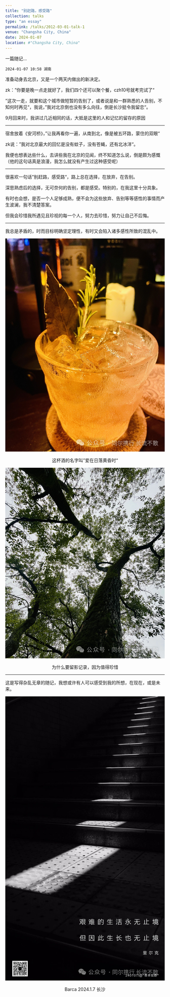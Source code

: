 ```yaml
---
title: "别赶路，感受路"
collection: talks
type: "an essay"
permalink: /talks/2012-03-01-talk-1
venue: "Changsha City, China"
date: 2024-01-07
location: #"Changsha City, China"
---
```


一篇随记...


`2024-01-07 10:58 湖南`

准备动身去北京，又是一个两天内做出的新决定。

zk：”你要是晚一点走就好了，我们四个还可以聚个餐，czh10号就考完试了“

”这次一走，就要和这个城市做短暂的告别了，或者说是和一群熟悉的人告别，不知何时再见“，我说，”我对北京倒也没有多么向往，倒是长沙挺令我留恋“。

9月回来时，我讲过几近相同的话，大抵是这里的人和记忆的留存的原因

-----

宿舍放着《安河桥》，”让我再看你一遍，从南到北，像是被五环路，蒙住的双眼“

zk说：”我对北京最大的回忆是没有蚊子，没有苍蝇，还有北冰洋“。

我便也想表达些什么，去讲些我在北京的见闻，终不知道怎么说，倒是颇为感慨（他的这句话真是浪漫，我怎么就没有产生过这种感受呢）

-----

很喜欢一句话”别赶路，感受路“，路上总在选择，在放弃，在告别。

深思熟虑后的选择，无可奈何的告别，都是感受。特别的，在我这里十分具象。

有时也会想，是否一个人足够成熟，便不会为这些放弃、告别等等感性的事情而产生波澜，我不清楚答案。

但我会珍惜我所遇见且珍视的每一个人，努力去珍惜，努力让自己不后悔。

-----

我总是矛盾的，时而目标明确坚定理性，有时又会陷入诸多感性所致的混乱中。



![替代文本](https://github.com/Barca0412/Barca0412.github.io/blob/c789e8a175e106c1c5230914e6a7568135792b12/images/1.jpg "这杯酒的名字叫”爱在日落黄昏时“")
<div align="center">
这杯酒的名字叫”爱在日落黄昏时“
</div>

![替代文本](https://github.com/Barca0412/Barca0412.github.io/blob/c789e8a175e106c1c5230914e6a7568135792b12/images/2.jpg "为什么要留影记录，因为值得珍惜")
<div align="center">
为什么要留影记录，因为值得珍惜
</div>


-----
这是写得杂乱无章的随记，我想或许有人可以感受到我的所想，在现在，或是未来。

![](https://github.com/Barca0412/Barca0412.github.io/blob/c789e8a175e106c1c5230914e6a7568135792b12/images/3.jpg)

<div align="center">
  Barca
  2024.1.7
  长沙
</div>


